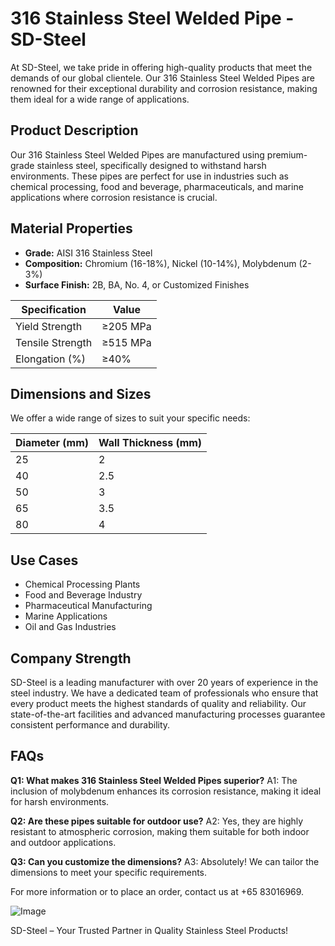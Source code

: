 # 316 Stainless Steel Welded Pipe - SD-Steel

At SD-Steel, we take pride in offering high-quality products that meet the demands of our global clientele. Our 316 Stainless Steel Welded Pipes are renowned for their exceptional durability and corrosion resistance, making them ideal for a wide range of applications.

## Product Description
Our 316 Stainless Steel Welded Pipes are manufactured using premium-grade stainless steel, specifically designed to withstand harsh environments. These pipes are perfect for use in industries such as chemical processing, food and beverage, pharmaceuticals, and marine applications where corrosion resistance is crucial.

## Material Properties
- **Grade:** AISI 316 Stainless Steel
- **Composition:** Chromium (16-18%), Nickel (10-14%), Molybdenum (2-3%)
- **Surface Finish:** 2B, BA, No. 4, or Customized Finishes

| Specification | Value |
|---------------|-------|
| Yield Strength | ≥205 MPa |
| Tensile Strength | ≥515 MPa |
| Elongation (%) | ≥40% |

## Dimensions and Sizes
We offer a wide range of sizes to suit your specific needs:

| Diameter (mm) | Wall Thickness (mm) |
|---------------|---------------------|
| 25            | 2                   |
| 40            | 2.5                 |
| 50            | 3                   |
| 65            | 3.5                 |
| 80            | 4                   |

## Use Cases
- Chemical Processing Plants
- Food and Beverage Industry
- Pharmaceutical Manufacturing
- Marine Applications
- Oil and Gas Industries

## Company Strength
SD-Steel is a leading manufacturer with over 20 years of experience in the steel industry. We have a dedicated team of professionals who ensure that every product meets the highest standards of quality and reliability. Our state-of-the-art facilities and advanced manufacturing processes guarantee consistent performance and durability.

## FAQs
**Q1: What makes 316 Stainless Steel Welded Pipes superior?**
A1: The inclusion of molybdenum enhances its corrosion resistance, making it ideal for harsh environments.

**Q2: Are these pipes suitable for outdoor use?**
A2: Yes, they are highly resistant to atmospheric corrosion, making them suitable for both indoor and outdoor applications.

**Q3: Can you customize the dimensions?**
A3: Absolutely! We can tailor the dimensions to meet your specific requirements.

For more information or to place an order, contact us at +65 83016969. 

![Image](https://github.com/user-attachments/assets/2567258e-e124-4816-932d-1809bd27ef0b)

SD-Steel – Your Trusted Partner in Quality Stainless Steel Products!